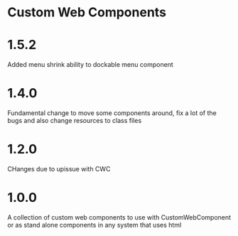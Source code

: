 Custom Web Components
=======================

# 1.5.2

Added menu shrink ability to dockable menu component

# 1.4.0

Fundamental change to move some components around, fix a lot of the bugs and also change resources to class files

# 1.2.0

CHanges due to upissue with CWC

# 1.0.0

A collection of custom web components to use with CustomWebComponent or as stand alone components in any system that uses html
